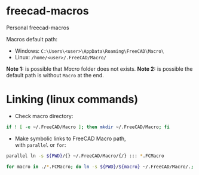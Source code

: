 # freecad-macros
Personal freecad-macros

Macros default path:
- Windows: `C:\Users\<user>\AppData\Roaming\FreeCAD\Macro\`
- Linux: `/home/<user>/.FreeCAD/Macro/`

**Note 1:** is possible that _Macro_ folder does not exists.
**Note 2:** is possible the default path is without `Macro` at the end.

Linking (linux commands)
========================
- Check macro directory:
```bash
if ! [ -e ~/.FreeCAD/Macro ]; then mkdir ~/.FreeCAD/Macro; fi
```

- Make symbolic links to FreeCAD Macro path,  
with `parallel` or `for`:
```bash
parallel ln -s ${PWD}/{} ~/.FreeCAD/Macro/{/} ::: *.FCMacro
```
```bash
for macro in ./*.FCMacro; do ln -s ${PWD}/${macro} ~/.FreeCAD/Macro/.; done
```

